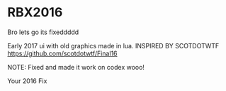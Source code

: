 # RBX2016

Bro lets go its fixeddddd

Early 2017 ui with old graphics made in lua. INSPIRED BY SCOTDOTWTF https://github.com/scotdotwtf/Final16

NOTE: Fixed and made it work on codex wooo!

Your 2016 Fix
